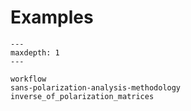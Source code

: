 # Examples

```{toctree}
---
maxdepth: 1
---

workflow
sans-polarization-analysis-methodology
inverse_of_polarization_matrices
```
